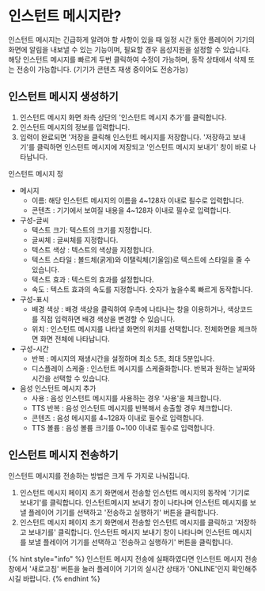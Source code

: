 # 인스턴트 메시지란?

인스턴트 메시지는 긴급하게 알려야 할 사항이 있을 때 일정 시간 동안 플레이어 기기의 화면에 알림을 내보낼 수 있는 기능이며, 필요할 경우 음성지원을 설정할 수 있습니다. 해당 인스턴트 메시지를 빠르게 두번 클릭하여 수정이 가능하며, 동작 상태에서 삭제 또는 전송이 가능합니다. \(기기가 콘텐츠 재생 중이어도 전송가능\)

## 인스턴트 메시지 생성하기

1. 인스턴트 메시지 화면 좌측 상단의 '인스턴트 메시지 추가'를 클릭합니다.
2. 인스턴트 메시지의 정보를 입력합니다.
3. 입력이 완료되면 '저장을 클릭해 인스턴트 메시지를 저장합니다. '저장하고 보내기'를 클릭하면 인스턴트 메시지에 저장되고 '인스턴트 메시지 보내기' 창이 바로 나타납니다.

인스턴트 메시지 정

* 메시지
  * 이름: 해당 인스턴트 메시지의 이름을 4~128자 이내로 필수로 입력합니다.
  * 콘텐츠 : 기기에서 보여질 내용을 4~128자 이내로 필수로 입력합니다.
* 구성-글씨
  * 텍스트 크기: 텍스트의 크기를 지정합니다.
  * 글씨체 : 글씨체를 지정합니다.
  * 텍스트 색상 : 텍스트의 색상을 지정합니다.
  * 텍스트 스타일 : 볼드체\(굵게\)와 이탤릭체\(기울임\)로 텍스트에 스타일을 줄 수 있습니다.
  * 텍스트 효과 : 텍스트의 효과를 설정합니다.
  * 속도 : 텍스트 효과의 속도를 지정합니다. 숫자가 높을수록 빠르게 동작합니다.
* 구성-표시
  * 배경 색상 : 배경 색상을 클릭하여 우측에 나타나는 창을 이용하거나, 색상코드를 직접 입력하면 배경 색상을 변경할 수 있습니다.
  * 위치 : 인스턴트 메시지를 나타낼 화면의 위치를 선택합니다. 전체화면을 체크하면 화면 전체에 나타납니다.
* 구성-시간
  * 반복 : 메시지의 재생시간을 설정하며 최소 5초, 최대 5분입니다.
  * 디스플레이 스케줄 : 인스턴트 메시지를 스케줄화합니다. 반복과 원하는 날짜와 시간을 선택할 수 있습니다.
* 음성 인스턴트 메시지 추가
  * 사용 : 음성 인스턴트 메시지를 사용하는 경우 '사용'을 체크합니다.
  * TTS 반복 : 음성 인스턴트 메시지를 반복해서 송출할 경우 체크합니다.
  * 콘텐츠 : 음성 메시지를 4~128자 이내로 필수로 입력합니다.
  * TTS 볼륨 : 음성 볼륨 크기를 0~100 이내로 필수로 입력합니다.

## 인스턴트 메시지 전송하기

인스턴트 메시지를 전송하는 방법은 크게 두 가지로 나눠집니다.

1. 인스턴트 메시지 페이지 초기 화면에서 전송할 인스턴트 메시지의 동작에 '기기로 보내기'를 클릭합니다. 인스턴트메시지 보내기 창이 나타나며 인스턴트 메시지를 보낼 플레이어 기기를 선택하고 '전송하고 실행하기' 버튼을 클릭합니다.
2. 인스턴트 메시지 페이지 초기 화면에서 전송할 인스턴트 메시지를 클릭하고 '저장하고 보내기를' 클릭합니다. 인스턴트 메시지 보내기 창이 나타나며 인스턴트 메시지를 보낼 플레이어 기기를 선택하고 '전송하고 실행하기' 버튼을 클릭합니다.

{% hint style="info" %}
인스턴트 메시지 전송에 실패하였다면 인스턴트 메시지 전송창에서 '새로고침' 버튼을 눌러 플레이어 기기의 실시간 상태가 'ONLINE'인지 확인해주시길 바랍니다.
{% endhint %}




